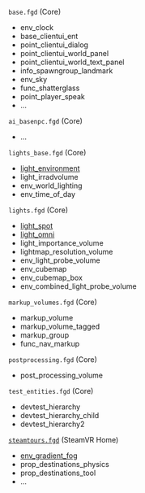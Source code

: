 `base.fgd` (Core)
- env_clock
- base_clientui_ent
- point_clientui_dialog
- point_clientui_world_panel
- point_clientui_world_text_panel
- info_spawngroup_landmark
- env_sky
- func_shatterglass
- point_player_speak
- ...

`ai_basenpc.fgd` (Core)
- ...

`lights_base.fgd` (Core)
- [light_environment](light_environment)
- light_irradvolume
- env_world_lighting
- env_time_of_day

`lights.fgd` (Core)
- [light_spot](light_spot)
- [light_omni](light_omni)
- light_importance_volume
- lightmap_resolution_volume
- env_light_probe_volume
- env_cubemap
- env_cubemap_box
- env_combined_light_probe_volume

`markup_volumes.fgd` (Core)
- markup_volume
- markup_volume_tagged
- markup_group
- func_nav_markup

`postprocessing.fgd` (Core)
- post_processing_volume

`test_entities.fgd` (Core)
- devtest_hierarchy
- devtest_hierarchy_child
- devtest_hierarchy2

[`steamtours.fgd`](steamtours.fgd) (SteamVR Home)
- [env_gradient_fog](env_gradient_fog)
- prop_destinations_physics
- prop_destinations_tool
- ...